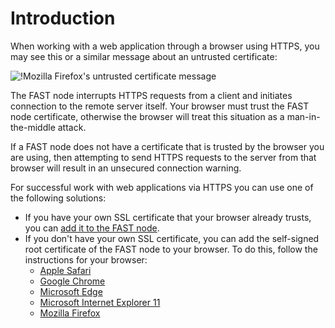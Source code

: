 [link-node-installation]:       install-certificate-on-fast-node.md
[link-safari-ssl]:              browsers-ssl/safari-ssl.md
[link-chrome-ssl]:              browsers-ssl/chrome-ssl.md
[link-edge-ssl]:                browsers-ssl/edge-ssl.md
[link-ie11-ssl]:                browsers-ssl/ie11-ssl.md
[link-firefox-ssl]:             browsers-ssl/firefox-ssl.md

[img-insecure-connection]:      ../../images/fast/qsg/common/deployment/11-qsg-fast-inst-untrusted-cert.png


# Introduction

When working with a web application through a browser using HTTPS, you may see this or a similar message about an untrusted certificate:

![!Mozilla Firefox's untrusted certificate message][img-insecure-connection]

The FAST node interrupts HTTPS requests from a client and initiates connection to the remote server itself. Your browser must trust the FAST node certificate, otherwise the browser will treat this situation as a man-in-the-middle attack.  

If a FAST node does not have a certificate that is trusted by the browser you are using, then attempting to send HTTPS requests to the server from that browser will result in an unsecured connection warning. 

For successful work with web applications via HTTPS you can use one of the following solutions:
* If you have your own SSL certificate that your browser already trusts, you can [add it to the FAST node][link-node-installation].
* If you don't have your own SSL certificate, you can add the self-signed root certificate of the FAST node to your browser. To do this, follow the instructions for your browser:
    * [Apple Safari][link-safari-ssl]
    * [Google Chrome][link-chrome-ssl]
    * [Microsoft Edge][link-edge-ssl]
    * [Microsoft Internet Explorer 11][link-ie11-ssl]
    * [Mozilla Firefox][link-firefox-ssl]
